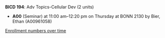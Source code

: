 **BICD 194**: Adv Topics-Cellular Dev (2 units)

- **A00** (Seminar) at 11:00 am–12:20 pm on Thursday at BONN 2130 by Bier, Ethan (A00961058)

[Enrollment numbers over time](./BICD194.tsv)
